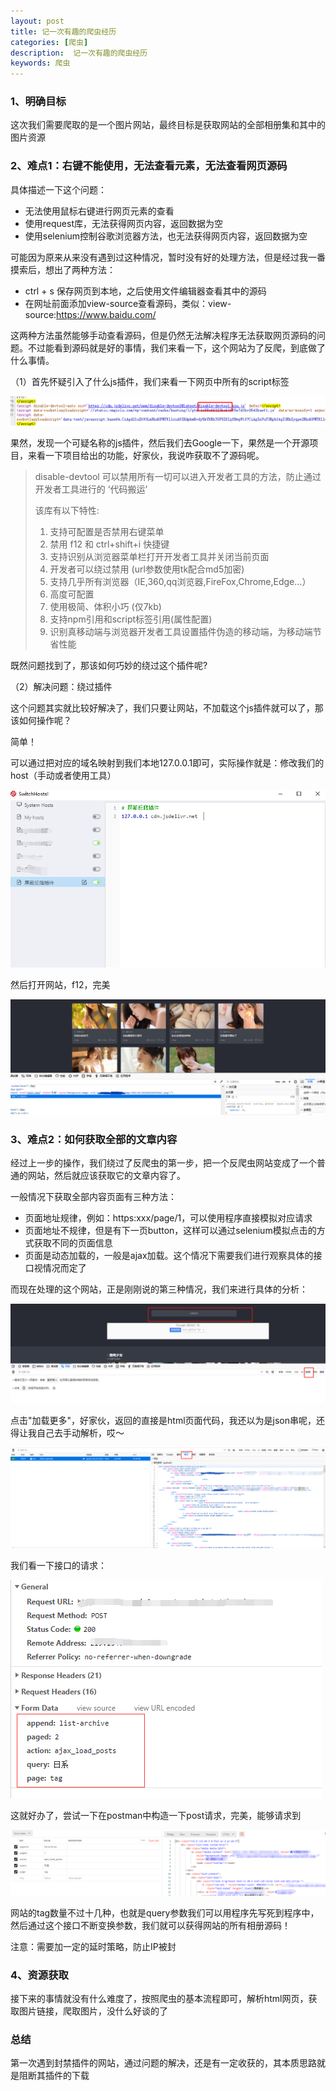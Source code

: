 ```yaml
---
layout: post
title: 记一次有趣的爬虫经历
categories: [爬虫]
description:  记一次有趣的爬虫经历
keywords: 爬虫
---
```




### 1、明确目标

这次我们需要爬取的是一个图片网站，最终目标是获取网站的全部相册集和其中的图片资源

### 2、难点1：右键不能使用，无法查看元素，无法查看网页源码

具体描述一下这个问题：

- 无法使用鼠标右键进行网页元素的查看
- 使用request库，无法获得网页内容，返回数据为空
- 使用selenium控制谷歌浏览器方法，也无法获得网页内容，返回数据为空



可能因为原来从来没有遇到过这种情况，暂时没有好的处理方法，但是经过我一番摸索后，想出了两种方法：

- ctrl + s 保存网页到本地，之后使用文件编辑器查看其中的源码
- 在网址前面添加view-source查看源码，类似：view-source:https://www.baidu.com/



这两种方法虽然能够手动查看源码，但是仍然无法解决程序无法获取网页源码的问题。不过能看到源码就是好的事情，我们来看一下，这个网站为了反爬，到底做了什么事情。

（1）首先怀疑引入了什么js插件，我们来看一下网页中所有的script标签

![image-20210305175341453](https://raw.githubusercontent.com/Taoey/Taoey.github.io/master/_posts/greatArticle/2021-03-05-一次有趣的爬虫经历.assets/image-20210305175341453.png)

果然，发现一个可疑名称的js插件，然后我们去Google一下，果然是一个开源项目，来看一下项目给出的功能，好家伙，我说咋获取不了源码呢。

> disable-devtool 可以禁用所有一切可以进入开发者工具的方法，防止通过开发者工具进行的 ‘代码搬运’
>
> 该库有以下特性:
>
> 1. 支持可配置是否禁用右键菜单
> 2. 禁用 f12 和 ctrl+shift+i 快捷键
> 3. 支持识别从浏览器菜单栏打开开发者工具并关闭当前页面
> 4. 开发者可以绕过禁用 (url参数使用tk配合md5加密)
> 5. 支持几乎所有浏览器（IE,360,qq浏览器,FireFox,Chrome,Edge...）
> 6. 高度可配置
> 7. 使用极简、体积小巧 (仅7kb)
> 8. 支持npm引用和script标签引用(属性配置)
> 9. 识别真移动端与浏览器开发者工具设置插件伪造的移动端，为移动端节省性能

既然问题找到了，那该如何巧妙的绕过这个插件呢?

（2）解决问题：绕过插件

这个问题其实就比较好解决了，我们只要让网站，不加载这个js插件就可以了，那该如何操作呢？

简单！

可以通过把对应的域名映射到我们本地127.0.0.1即可，实际操作就是：修改我们的host（手动或者使用工具）

![image-20210305180333594](https://raw.githubusercontent.com/Taoey/Taoey.github.io/master/_posts/greatArticle/2021-03-05-一次有趣的爬虫经历.assets/image-20210305180333594.png)



然后打开网站，f12，完美

![image-20210305180720211](https://raw.githubusercontent.com/Taoey/Taoey.github.io/master/_posts/greatArticle/2021-03-05-一次有趣的爬虫经历.assets/image-20210305180720211.png)



### 3、难点2：如何获取全部的文章内容

经过上一步的操作，我们绕过了反爬虫的第一步，把一个反爬虫网站变成了一个普通的网站，然后就应该获取它的文章内容了。

一般情况下获取全部内容页面有三种方法：

- 页面地址规律，例如：https:xxx/page/1，可以使用程序直接模拟对应请求
- 页面地址不规律，但是有下一页button，这样可以通过selenium模拟点击的方式获取不同的页面信息
- 页面是动态加载的，一般是ajax加载。这个情况下需要我们进行观察具体的接口视情况而定了



而现在处理的这个网站，正是刚刚说的第三种情况，我们来进行具体的分析：

![image-20210305181901281](https://raw.githubusercontent.com/Taoey/Taoey.github.io/master/_posts/greatArticle/2021-03-05-一次有趣的爬虫经历.assets/image-20210305181901281.png)



点击"加载更多"，好家伙，返回的直接是html页面代码，我还以为是json串呢，还得让我自己去手动解析，哎～

![image-20210305182037299](https://raw.githubusercontent.com/Taoey/Taoey.github.io/master/_posts/greatArticle/2021-03-05-一次有趣的爬虫经历.assets/image-20210305182037299.png)

我们看一下接口的请求：

![image-20210305183137971](https://raw.githubusercontent.com/Taoey/Taoey.github.io/master/_posts/greatArticle/2021-03-05-一次有趣的爬虫经历.assets/image-20210305183137971.png)



这就好办了，尝试一下在postman中构造一下post请求，完美，能够请求到

![image-20210305183233478](https://raw.githubusercontent.com/Taoey/Taoey.github.io/master/_posts/greatArticle/2021-03-05-一次有趣的爬虫经历.assets/image-20210305183233478.png)

网站的tag数量不过十几种，也就是query参数我们可以用程序先写死到程序中，然后通过这个接口不断变换参数，我们就可以获得网站的所有相册源码！

注意：需要加一定的延时策略，防止IP被封



### 4、资源获取

接下来的事情就没有什么难度了，按照爬虫的基本流程即可，解析html网页，获取图片链接，爬取图片，没什么好谈的了

   

### 总结

第一次遇到封禁插件的网站，通过问题的解决，还是有一定收获的，其本质思路就是阻断其插件的下载













